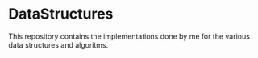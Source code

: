 # DataStructures
This repository contains the implementations done by me for the various data structures and algoritms.
